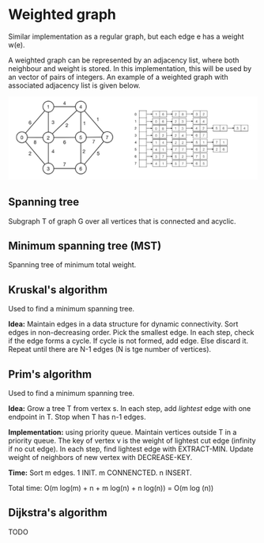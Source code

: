 # Weighted graph
Similar implementation as a regular graph, but each edge e has a weight w(e).

A weighted graph can be represented by an adjacency list, where both neighbour and weight is stored. In this implementation, this will be used by an vector of pairs of integers. An example of a weighted graph with associated adjacency list is given below.

![weighted graph 1](illustrations_graph/wg_1.jpg)

## Spanning tree
Subgraph T of graph G over all vertices that is connected and acyclic.

## Minimum spanning tree (MST)
Spanning tree of minimum total weight.

## Kruskal's algorithm
Used to find a minimum spanning tree.


**Idea:** Maintain edges in a data structure for dynamic connectivity. Sort edges in non-decreasing order. Pick the smallest edge. In each step, check if the edge forms a cycle. If cycle is not formed, add edge. Else discard it. Repeat until there are N-1 edges (N is tge number of vertices).

## Prim's algorithm
Used to find a minimum spanning tree.

**Idea:** Grow a tree T from vertex s. In each step, add *lightest* edge with one endpoint in T. Stop when T has n-1 edges.

**Implementation:** using priority queue. Maintain vertices outside T in a priority queue. The key of vertex v is the weight of lightest cut edge (infinity if no cut edge). In each step, find lightest edge with EXTRACT-MIN. Update weight of neighbors of new vertex with DECREASE-KEY.

**Time:** Sort m edges. 1 INIT. m CONNENCTED. n INSERT. 

Total time: O(m log(m) + n + m log(n) + n log(n)) = O(m log (n))


## Dijkstra's algorithm
TODO
